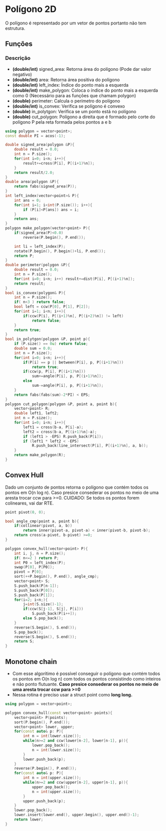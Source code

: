 # Polígono 2D

O polígono é representado por um vetor de pontos portanto não tem estrutura.

## Funções
### Descrição
- **(double/int)** signed_area: Retorna área do polígono (Pode dar valor negativo)
- **(double/int)** area: Retorna área positiva do polígono
- **(double/int)** left_index: Índice do ponto mais a esquerda
- **(double/int)** make_polygon: Coloca o índice do ponto mais a esquerda como 0 (Necessário para as funções que chamam polygon)
- **(double)** perimeter: Calcula o perímetro do polígono
- **(double/int)** is_convex: Verifica se polígono é convexo
- **(double)** in_polytgon: Verifica se um ponto está no polígono
- **(double)** cut_polygon: Polígono a direita que é formado pelo corte do polígono P pela reta formada pelos pontos a e b
```c++
using polygon = vector<point>;
const double PI = acos(-1);

double signed_area(polygon &P){
    double result = 0.0;
    int n = P.size();
    for(int i=0; i<n; i++){
        result+=cross(P[i], P[(i+1)%n]);
    }
    return result/2.0;
}
double area(polygon &P){
    return fabs(signed_area(P));
}
int left_index(vector<point>& P){
    int ans = 0;
    for(int i=1; i<int(P.size()); i++){
        if (P[i]<P[ans]) ans = i;
    }
    return ans;
}
polygon make_polygon(vector<point> P){
    if(signed_area(P)<0.0) 
        reverse(P.begin(), P.end());

    int li = left_index(P);
    rotate(P.begin(), P.begin()+li, P.end());
    return P;
}
double perimeter(polygon &P){
    double result = 0.0;
    int n = P.size();
    for(int i=0; i<n; i++) result+=dist(P[i], P[(i+1)%n]);
    return result; 
}
bool is_convex(polygon& P){
    int n = P.size();
    if( n<3 ) return false;
    bool left = ccw(P[0], P[1], P[2]);
    for(int i=1; i<n; i++){
        if(ccw(P[i], P[(i+1)%n], P[(i+2)%n]) != left)
            return false;
    }
    return true;
}
bool in_polytgon(polygon &P, point p){
    if (P.size() == 0u) return false;
    double sum = 0.0;
    int n = P.size();
    for(int i=0; i<n; i++){
        if(P[i] == p || between(P[i], p, P[(i+1)%n]))
            return true;
        if(ccw(p, P[i], P[(i+1)%n])) 
            sum+=angle(P[i], p, P[(i+1)%n]);
        else 
            sum-=angle(P[i], p, P[(i+1)%n]);
    }
    return fabs(fabs(sum)-2*PI) < EPS; 
}
polygon cut_polygon(polygon &P, point a, point b){
    vector<point> R;
    double left1, left2;
    int n = P.size();
    for(int i=0; i<n; i++){
        left1 = cross(b-a, P[i]-a);
        left2 = cross(b-a, P[(i+1)%n]-a);
        if (left1 > -EPS) R.push_back(P[i]);
        if (left1 * left2 < -EPS)
            R.push_back(line_intersect(P[i], P[(i+1)%n], a, b));
    }
    return make_polygon(R);
}
```

<div style="page-break-after: always;"></div>

## Convex Hull
Dado um conjunto de pontos retorna o polígono que contém todos os pontos em O(n log n). Caso presice consederar os pontos no meio de uma aresta trocar ccw para >=0. CUIDADO: Se todos os pontos forem colineares, vai dar RTE.


```c++
point pivot(0, 0);

bool angle_cmp(point a, point b){
    if(collinear(pivot, a, b))
        return inner(pivot-a, pivot-a) < inner(pivot-b, pivot-b);
    return cross(a-pivot, b-pivot) >=0;
}

polygon convex_hull(vector<point> P){
    int i, j, n = P.size();
    if( n<=2 ) return P;
    int P0 = left_index(P);
    swap(P[0], P[P0]);
    pivot = P[0];
    sort(++P.begin(), P.end(), angle_cmp);
    vector<point> S;
    S.push_back(P[n-1]);
    S.push_back(P[0]);
    S.push_back(P[1]);
    for(i=2; i<n;){
        j=int(S.size()-1);
        if(ccw(S[j-1], S[j], P[i]))
            S.push_back(P[i++]);
        else S.pop_back();
    }
    reverse(S.begin(), S.end());
    S.pop_back();
    reverse(S.begin(), S.end());
    return S;
}
```

<div style="page-break-after: always;"></div>


## Monotone chain

- Com esse algorítimo é possível conseguir o polígono que contém todos os pontos em O(n log n) com todos os pontos consistindo como inteiros e não ponto flutuante. **Caso presice consederar os pontos no meio de uma aresta trocar ccw para >=0** 
- Nessa rotina é preciso usar a struct point como **long long.**

```c++
using polygon = vector<point>;

polygon convex_hull(const vector<point> points){
    vector<point> P(points);
    sort(P.begin(), P.end());
    vector<point> lower, upper;
    for(const auto& p: P){
        int n = int(lower.size());
        while(n>=2 and ccw(lower[n-2], lower[n-1], p)){
            lower.pop_back();
            n = int(lower.size());
        }
        lower.push_back(p);
    }
    reverse(P.begin(), P.end());
    for(const auto& p: P){
        int n = int(upper.size());
        while(n>=2 and ccw(upper[n-2], upper[n-1], p)){
            upper.pop_back();
            n = int(upper.size());
        }
        upper.push_back(p);
    }
    lower.pop_back();
    lower.insert(lower.end(), upper.begin(), upper.end()-1);
    return lower;
}
```

<div style="page-break-after: always;"></div>
